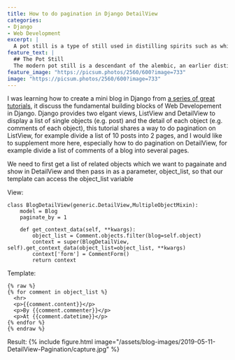 ```yaml
---
title: How to do pagination in Django DetailView
categories:
- Django
- Web Development
excerpt: |
  A pot still is a type of still used in distilling spirits such as whisky or brandy. Heat is applied directly to the pot containing the wash (for whisky) or wine (for brandy).
feature_text: |
  ## The Pot Still
  The modern pot still is a descendant of the alembic, an earlier distillation device
feature_image: "https://picsum.photos/2560/600?image=733"
image: "https://picsum.photos/2560/600?image=733"
---
```


I was learning how to create a mini blog in Django from [a series of great tutorials](https://developer.mozilla.org/en-US/docs/Learn/Server-side/Django "A link"), it discuss the fundamental building blocks of Web Developement in Django. Django provides two elgant views, ListView and DetailView to display a list of single objects (e.g. post) and the detail of each object (e.g. comments of each object), this tutorial shares a way to do pagination on ListView, for example divide a list of 10 posts into 2 pages, and I would like to supplement more here, especially how to do pagination on DetailView, for example divide a list of comments of a blog into several pages.

We need to first get a list of related objects which we want to pagainate and show in DetailView and then pass in as a parameter, object_list, so that our template can access the object_list variable

View: 
``` 
class BlogDetailView(generic.DetailView,MultipleObjectMixin):
    model = Blog
    paginate_by = 1

    def get_context_data(self, **kwargs):
        object_list = Comment.objects.filter(blog=self.object)
        context = super(BlogDetailView, self).get_context_data(object_list=object_list, **kwargs)
        context['form'] = CommentForm()
        return context
```

Template: 
``` 
{% raw %}
{% for comment in object_list %}
  <hr>
  <p>{{comment.content}}</p>
  <p>By {{comment.commenter}}</p>
  <p>At {{comment.datetime}}</p>
{% endfor %} 
{% endraw %}

```

Result:
{% include figure.html image="/assets/blog-images/2019-05-11-DetailView-Pagination/capture.jpg" %}

